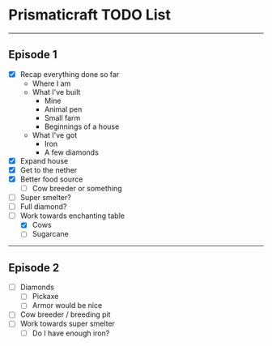 # Prismaticraft TODO List
---

## Episode 1
- [x] Recap everything done so far
	- Where I am
	- What I've built
		- Mine
		- Animal pen
		- Small farm
		- Beginnings of a house
	- What I've got
		- Iron
		- A few diamonds
- [x] Expand house
- [x] Get to the nether
- [x] Better food source
	- [ ] Cow breeder or something
- [ ] Super smelter?
- [ ] Full diamond?
- [ ] Work towards enchanting table
	- [x] Cows
	- [ ] Sugarcane

---

## Episode 2
- [ ] Diamonds
	- [ ] Pickaxe
	- [ ] Armor would be nice
- [ ] Cow breeder / breeding pit
- [ ] Work towards super smelter
	- [ ] Do I have enough iron?